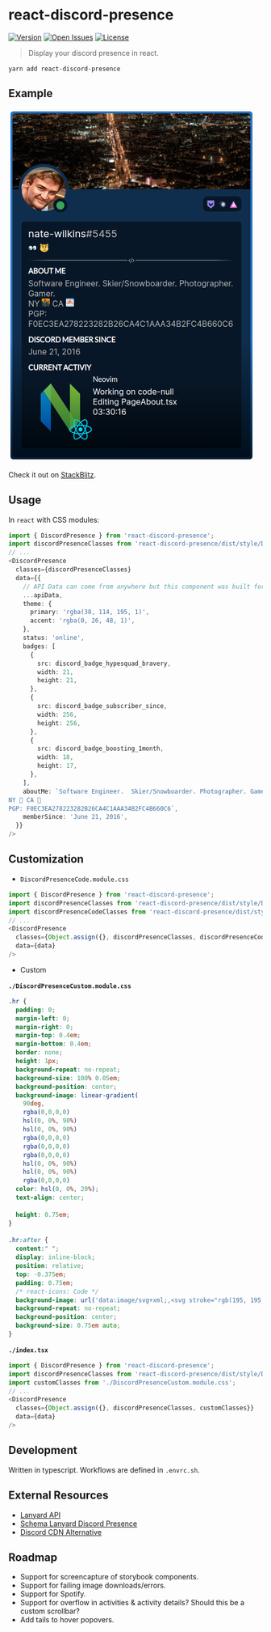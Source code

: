 # react-discord-presence

[![Version](http://img.shields.io/npm/v/react-discord-presence.svg?style=flat-square)](https://www.npmjs.org/package/react-discord-presence)
[![Open Issues](https://img.shields.io/github/issues-raw/Nate-Wilkins/react-discord-presence?style=flat-square)](https://github.com/Nate-Wilkins/react-discord-presence/issues)
[![License](https://img.shields.io/github/license/Nate-Wilkins/react-discord-presence?color=%2308F&style=flat-square)](https://github.com/Nate-Wilkins/react-discord-presence/blob/main/LICENSE)

> Display your discord presence in react.

```
yarn add react-discord-presence
```

## Example

[![Screenshot React Discord Presence](./screenshot.png)](https://stackblitz.com/edit/react-ts-nfdx3w?file=App.tsx)

Check it out on [StackBlitz](https://stackblitz.com/edit/react-ts-nfdx3w?file=App.tsx).

## Usage

In `react` with CSS modules:

```typescript
import { DiscordPresence } from 'react-discord-presence';
import discordPresenceClasses from 'react-discord-presence/dist/style/DiscordPresenceDefault.module.css';
// ...
<DiscordPresence
  classes={discordPresenceClasses}
  data={{
    // API Data can come from anywhere but this component was built for the Lanyard API response.
    ...apiData,
    theme: {
      primary: 'rgba(38, 114, 195, 1)',
      accent: 'rgba(0, 26, 48, 1)',
    },
    status: 'online',
    badges: [
      {
        src: discord_badge_hypesquad_bravery,
        width: 21,
        height: 21,
      },
      {
        src: discord_badge_subscriber_since,
        width: 256,
        height: 256,
      },
      {
        src: discord_badge_boosting_1month,
        width: 18,
        height: 17,
      },
    ],
    aboutMe: `Software Engineer.  Skier/Snowboarder. Photographer. Gamer.
NY 🌆 CA 🌁
PGP: F0EC3EA278223282B26CA4C1AAA34B2FC4B660C6`,
    memberSince: 'June 21, 2016',
  }}
/>
```

## Customization

- `DiscordPresenceCode.module.css`

```typescript
import { DiscordPresence } from 'react-discord-presence';
import discordPresenceClasses from 'react-discord-presence/dist/style/DiscordPresenceDefault.module.css';
import discordPresenceCodeClasses from 'react-discord-presence/dist/style/DiscordPresenceCode.module.css';
// ...
<DiscordPresence
  classes={Object.assign({}, discordPresenceClasses, discordPresenceCodeClasses}}
  data={data}
/>
```

- Custom

__`./DiscordPresenceCustom.module.css`__

```css
.hr {
  padding: 0;
  margin-left: 0;
  margin-right: 0;
  margin-top: 0.4em;
  margin-bottom: 0.4em;
  border: none;
  height: 1px;
  background-repeat: no-repeat;
  background-size: 100% 0.05em;
  background-position: center;
  background-image: linear-gradient(
    90deg,
    rgba(0,0,0,0)                                                            0%,
    hsl(0, 0%, 90%)                                                         10%,
    hsl(0, 0%, 90%)                                                         48%,
    rgba(0,0,0,0)                                                           48%,
    rgba(0,0,0,0)                                                           50%,
    rgba(0,0,0,0)                                                           52%,
    hsl(0, 0%, 90%)                                                         52%,
    hsl(0, 0%, 90%)                                                         90%,
    rgba(0,0,0,0)                                                           100%);
  color: hsl(0, 0%, 20%);
  text-align: center;

  height: 0.75em;
}

.hr:after {
  content:" ";
  display: inline-block;
  position: relative;
  top: -0.375em;
  padding: 0.75em;
  /* react-icons: Code */
  background-image: url('data:image/svg+xml;,<svg stroke="rgb(195, 195, 195)" fill="rgb(195, 195, 195)" stroke-width="0" viewBox="0 0 16 16" height="1em" width="1em" xmlns="http://www.w3.org/2000/svg"><path d="M10.478 1.647a.5.5 0 1 0-.956-.294l-4 13a.5.5 0 0 0 .956.294l4-13zM4.854 4.146a.5.5 0 0 1 0 .708L1.707 8l3.147 3.146a.5.5 0 0 1-.708.708l-3.5-3.5a.5.5 0 0 1 0-.708l3.5-3.5a.5.5 0 0 1 .708 0zm6.292 0a.5.5 0 0 0 0 .708L14.293 8l-3.147 3.146a.5.5 0 0 0 .708.708l3.5-3.5a.5.5 0 0 0 0-.708l-3.5-3.5a.5.5 0 0 0-.708 0z"></path></svg>');
  background-repeat: no-repeat;
  background-position: center;
  background-size: 0.75em auto;
}
```

__`./index.tsx`__

```typescript
import { DiscordPresence } from 'react-discord-presence';
import discordPresenceClasses from 'react-discord-presence/dist/style/DiscordPresenceDefault.module.css';
import customClasses from './DiscordPresenceCustom.module.css';
// ...
<DiscordPresence
  classes={Object.assign({}, discordPresenceClasses, customClasses}}
  data={data}
/>
```

## Development

Written in typescript. Workflows are defined in `.envrc.sh`.

## External Resources

- [Lanyard API](https://github.com/Phineas/lanyard)
- [Schema Lanyard Discord Presence](https://github.com/Nate-Wilkins/schema-lanyard-discord-presence)
- [Discord CDN Alternative](https://gist.github.com/dustinrouillard/04be36180ed80db144a4857408478854)

## Roadmap

- Support for screencapture of storybook components.
- Support for failing image downloads/errors.
- Support for Spotify.
- Support for overflow in activities & activity details? Should this be a custom scrollbar?
- Add tails to hover popovers.

